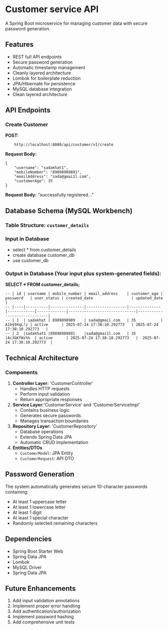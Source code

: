 # Customer service API
A Spring Boot microservice for managing customer data with secure password generation.

## Features
- REST full API endpoints
- Secure password generation
- Automatic timestamp management
- Cleanly layered architecture
- Lombok for boilerplate reduction
- JPA/Hibernate for persistence
- MySQL database integration
- Clean layered architecture

## API Endpoints
### Create Customer
**POST:** 
```
    http://localhost:8080/api/customer/v1/create
```
**Request Body:**
```
{
    "username": "sadakhat1",
    "mobileNumber": "89898989891",
    "emailAddress": "sada@gmai1l.com",
    "customerAge": 35
}
```
**Request Body:** "successfully registered..."

## Database Schema (MySQL Workbench)
### Table Structure: `customer_details`
### Input in Database
- select * from customer_details 
- create database customer_db 
- use customer_db

### Output in Database (Your input plus system-generated fields):
**SELECT * FROM customer_details;**
```
-- | id | username | mobile_number | email_address    | customer_age | password   | user_status | created_date                 | updated_date                 |
-- |----|----------|---------------|------------------|--------------|------------|-------------|------------------------------|------------------------------|
-- | 1  | sadakhat | 8989898989    | sada@gmail.com   | 35           | A1b$9XqL!z | active      | 2025-07-24 17:38:10.292773   | 2025-07-24 17:38:10.292773   |
-- | 2	|sadakhat1 |89898989891    |sada@gmai1l.com	  | 35	         |Ac3&KfWz%%  |	active	    | 2025-07-24 17:38:10.292773   |  2025-07-24 17:38:10.292773  |
```

## Technical Architecture
### Components
1. **Controller Layer:** 'CustomerController'
   - Handles HTTP requests
   - Perform input validation
   - Return appropriate responses
2. **Service Layer:**'CustomerService' and 'CustomerServiceImpl' 
   - Contains business logic
   - Generates secure passwords
   - Manages transaction boundaries
3. **Repository Layer:** 'CustomerRepository'
   - Database operations
   - Extends Spring Data JPA
   - Automatic CRUD implementation
4. **Entities/DTOs**
   - `CustomerModel`: JPA Entity
   - `CustomerRequest`: API DTO

## Password Generation
The system automatically generates secure 10-character passwords containing:
- At least 1 uppercase letter
- At least 1 lowercase letter
- At least 1 digit
- At least 1 special character
- Randomly selected remaining characters


## Dependencies
- Spring Boot Starter Web
- Spring Data JPA
- Lombok
- MySQL Driver
- Spring Data JPA

## Future Enhancements
1. Add input validation annotations
2. Implement proper error handling
3. Add authentication/authorization
4. Implement password hashing
5. Add comprehensive unit tests



